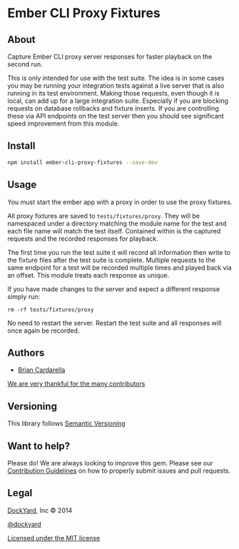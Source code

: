 # Ember CLI Proxy Fixtures

## About ##

Capture Ember CLI proxy server responses for faster playback on the
second run.

This is only intended for use with the test suite. The idea is in some
cases you may be running your integration tests against a live server
that is also running in its test environment. Making those requests,
even though it is local, can add up for a large integration suite.
Especially if you are blocking requests on database rollbacks and
fixture inserts. If you are controlling these via API endpoints on the
test server then you should see significant speed improvement from this
module.

## Install ##

```bash
npm install ember-cli-proxy-fixtures --save-dev
```

## Usage ##

You must start the ember app with a proxy in order to use the proxy
fixtures.

All proxy fixtures are saved to `tests/fixtures/proxy`. They will be namespaced
under a directory matching the module name for the test and each file name will
match the test itself. Contained within is the captured requests and the
recorded responses for playback.

The first time you run the test suite it will record all information then write
to the fixture files after the test suite is complete.  Multiple requests to the
same endpoint for a test will be recorded multiple times and played back via an
offset. This module treats each
response as unique.

If you have made changes to the server and expect a different response
simply run:

```
rm -rf tests/fixtures/proxy
```

No need to restart the server. Restart the test suite and all responses
will once again be recorded.

## Authors ##

* [Brian Cardarella](http://twitter.com/bcardarella)

[We are very thankful for the many contributors](https://github.com/dockyard/ember-cli-proxy-fixtures/graphs/contributors)

## Versioning ##

This library follows [Semantic Versioning](http://semver.org)

## Want to help? ##

Please do! We are always looking to improve this gem. Please see our
[Contribution Guidelines](https://github.com/dockyard/ember-cli-proxy-fixtures/blob/master/CONTRIBUTING.md)
on how to properly submit issues and pull requests.

## Legal ##

[DockYard](http://dockyard.com), Inc &copy; 2014

[@dockyard](http://twitter.com/dockyard)

[Licensed under the MIT license](http://www.opensource.org/licenses/mit-license.php)
